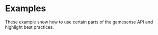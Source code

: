 # Examples

These example show how to use certain parts of the gamesense API and highlight best practices.

